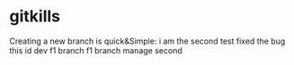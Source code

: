 # gitkills
Creating a new branch is quick&Simple:
i am the second test
fixed the bug
this id dev f1 branch f1
branch manage
second
